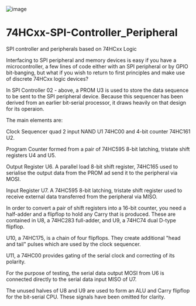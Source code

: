 ![image](https://github.com/user-attachments/assets/e9f71d7b-e067-453c-bfef-da45028a4067)



# 74HCxx-SPI-Controller_Peripheral
SPI controller and peripherals based on 74HCxx Logic

Interfacing to SPI peripheral and memory devices is easy if you have a microcontroller, a few lines of code either with an SPI peripheral or by GPIO bit-banging, but what if you wish to return to first principles and make use of discrete 74HCxx logic devices?

In SPI Controller 02 - above, a PROM U3 is used to store the data sequence to be sent to the SPI peripheral device. Because this sequencer has been derived from an earlier bit-serial processor, it draws heavily on that design for its operaion.

The main elements are:

Clock Sequencer quad 2 input NAND U1 74HC00 and 4-bit counter 74HC161 U2.

Program Counter formed from a pair of 74HC595 8-bit latching, tristate shift registers U4 and U5.  

Output Register U6. A parallel load 8-bit shift register, 74HC165 used to serialise the output data from the PROM ad send it to the peripheral via MOSI.

Input Register U7. A 74HC595 8-bit latching, tristate shift register used to receive external data transferred from the peripheral via MISO.

In order to convert a pair of shift registers into a 16-bit counter, you need a half-adder and a flipflop to hold any Carry that is produced. These are contained in U8, a 74HC283 full-adder, and U9, a 74HC74 dual D-type flipflop.

U10, a 74HC175, is a chain of four flipflops. They create additional "head and tail" pulses which are used by the clock sequencer.

U11, a 74HC00 provides gating of the serial clock and correcting of its polarity.

For the purpose of testing, the serial data output MOSI from U6 is connected directly to the serial data input MISO of U7.

The unused halves of U8 and U9 are used to form an ALU and Carry flipflop for the bit-serial CPU. These signals have been omitted for clarity.



